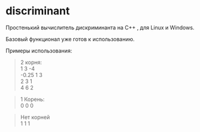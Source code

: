 # discriminant
Простенький вычислитель дискриминанта на C++ , для Linux и Windows.

Базовый функционал уже готов к использованию.

Примеры использования:
> 2 корня:  
1 3 -4  
-0.25 1 3   
2 3 1   
4 6 2

> 1 Корень:  
0 0 0

> Нет корней  
1 1 1
